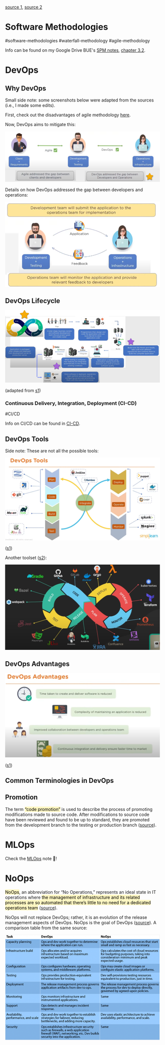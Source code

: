 
[source 1](https://youtu.be/h9K1NnqwUvE?t=611), [source 2](https://www.youtube.com/watch?v=42UP1fxi2SY)
# Software Methodologies

#software-methodologies  #waterfall-methodology  #agile-methodology

Info can be found on my Google Drive BUE's [SPM notes](https://drive.google.com/drive/folders/15sVhWwYefAY3TBRdIUSosvbBUE_6NxG3?usp=drive_link), [chapter 3.2](https://docs.google.com/document/d/1K2nEnkRRQeRPM-xP1SrIpsEPMb9OfKnH6tkoHpp9bzM/edit?usp=drive_link).

# DevOps

## Why DevOps

Small side note: some screenshots below were adapted from the sources (i.e., I made some edits).

First, check out the disadvantages of agile methodology [here](https://docs.google.com/document/d/1K2nEnkRRQeRPM-xP1SrIpsEPMb9OfKnH6tkoHpp9bzM/edit#bookmark=id.rl8eijn6j8vs).

Now, DevOps aims to mitigate this:

![](Media-Temp/Pasted%20image%2020240122120152.png)

Details on how DevOps addressed the gap between developers and operations:

![](Media-Temp/Pasted%20image%2020240122120113.png)

## DevOps Lifecycle



![](Media-Temp/Pasted%20image%2020240122121507.png)

(adapted from [s1](https://youtu.be/h9K1NnqwUvE?t=699))

### Continuous Delivery, Integration, Deployment (CI-CD)

#CI/CD

Info on CI/CD can be found in [CI-CD](CI-CD.md).


## DevOps Tools

Side note: These are not all the possible tools:

![](Media-Temp/Pasted%20image%2020240122121617.png)

([s1](https://youtu.be/h9K1NnqwUvE?t=844))

Another toolset ([s2](https://www.youtube.com/watch?v=42UP1fxi2SY)):

![](Media-Temp/Pasted%20image%2020240122165025.png)

## DevOps Advantages

![](Media-Temp/Pasted%20image%2020240122134614.png)

([s1](https://youtu.be/h9K1NnqwUvE?t=974))

## Common Terminologies in DevOps

## Promotion

The term <mark style="background: #FFF3A3A6;">“code promotion”</mark> is used to describe the process of promoting modifications made to source code. After modifications to source code have been reviewed and found to be up to standard, they are promoted from the development branch to the testing or production branch ([source](https://medium.com/@niitwork0921/code-promotion-vs-artifact-promotion-which-one-should-you-use-474500c5b341)).


# MLOps

Check the [MLOps](../Data%20Engineering/MLOps.md) note 🙌!


# NoOps

<mark style="background: #FFF3A3A6;">NoOps</mark>, an abbreviation for “No Operations,” represents an ideal state in IT operations where <mark style="background: #FFF3A3A6;">the management of infrastructure and its related processes are so automated that there’s little to no need for a dedicated operations team</mark> ([source](https://medium.com/@vinuscorrea/noops-the-next-evolution-in-it-operations-or-just-another-stop-on-the-devops-journey-44dab6fb273d#:~:text=Understanding%20NoOps%3A%20Definition%20and%20Core%20Concepts&text=NoOps%2C%20an%20abbreviation%20for%20%E2%80%9CNo,for%20a%20dedicated%20operations%20team.)).

NoOps will not replace DevOps; rather, it is an evolution of the release management aspects of DevOps. NoOps is the goal of DevOps ([source](https://www.forrester.com/blogs/11-06-29-devops_is_about_collaboration_noops_is_about_automation/)). A comparison table from the same source:

![](Media-Temp/Pasted%20image%2020240424195530.png)

